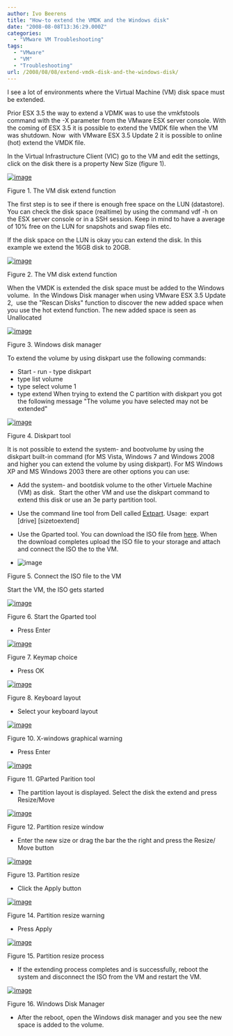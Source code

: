 ```yaml
---
author: Ivo Beerens
title: "How-to extend the VMDK and the Windows disk"
date: "2008-08-08T13:36:29.000Z"
categories: 
  - "VMware VM Troubleshooting"
tags: 
  - "VMware"
  - "VM"
  - "Troubleshooting"
url: /2008/08/08/extend-vmdk-disk-and-the-windows-disk/
---
```


I see a lot of environments where the Virtual Machine (VM) disk space must be extended.

Prior ESX 3.5 the way to extend a VDMK was to use the vmkfstools command with the -X parameter from the VMware ESX server console. With the coming of ESX 3.5 it is possible to extend the VMDK file when the VM was shutdown. Now  with VMware ESX 3.5 Update 2 it is possible to online (hot) extend the VMDK file.

In the Virtual Infrastructure Client (VIC) go to the VM and edit the settings, click on the disk there is a property New Size (figure 1).

[![image](images/image-thumb.png)](images/image.png)

Figure 1. The VM disk extend function

The first step is to see if there is enough free space on the LUN (datastore). You can check the disk space (realtime) by using the command vdf -h on the ESX server console or in a SSH session. Keep in mind to have a average of 10% free on the LUN for snapshots and swap files etc. 

If the disk space on the LUN is okay you can extend the disk. In this example we extend the 16GB disk to 20GB.

[![image](images/image-thumb1.png)](images/image1.png)

Figure 2. The VM disk extend function

When the VMDK is extended the disk space must be added to the Windows volume.  In the Windows Disk manager when using VMware ESX 3.5 Update 2,  use the "Rescan Disks" function to discover the new added space when you use the hot extend function. The new added space is seen as Unallocated

[![image](images/image-thumb2.png)](images/image2.png)

Figure 3. Windows disk manager

To extend the volume by using diskpart use the following commands:

- Start - run - type diskpart
- type list volume
- type select volume 1
- type extend When trying to extend the C partition with diskpart you got the following message "The volume you have selected may not be extended"

[![image](images/image-thumb3.png)](images/image3.png)

Figure 4. Diskpart tool

It is not possible to extend the system- and bootvolume by using the diskpart built-in command (for MS Vista, Windows 7 and Windows 2008 and higher you can extend the volume by using diskpart). For MS Windows XP and MS Windows 2003 there are other options you can use:
- Add the system- and bootdisk volume to the other Virtuele Machine (VM) as disk.  Start the other VM and use the diskpart command to extend this disk or use an 3e party partition tool.
- Use the command line tool from Dell called [Extpart](http://support.dell.com/support/downloads/download.aspx?c=us&cs=19&l=en&s=dhs&releaseid=R64398&formatcnt=2&fileid=83929). Usage:  expart \[drive\] \[sizetoextend\] 
- Use the Gparted tool. You can download the ISO file from [here](http://gparted.sourceforge.net/). When the download completes upload the ISO file to your storage and attach and connect the ISO the to the VM.

- ![image](images/image-thumb4.png)

Figure 5. Connect the ISO file to the VM

Start the VM, the ISO gets started

[![image](images/image-thumb5.png)](images/image5.png)

Figure 6. Start the Gparted tool

- Press Enter

[![image](images/image-thumb6.png)](images/image6.png)

Figure 7. Keymap choice

- Press OK

[![image](images/image-thumb7.png)](images/image7.png)

Figure 8. Keyboard layout

- Select your keyboard layout

[![image](images/image-thumb8.png)](images/image8.png)

Figure 10. X-windows graphical warning

- Press Enter

[![image](images/image-thumb9.png)](images/image9.png)

Figure 11. GParted Parition tool

- The partition layout is displayed. Select the disk the extend and press Resize/Move

[![image](images/image-thumb10.png)](images/image10.png)

Figure 12. Partition resize window

- Enter the new size or drag the bar the the right and press the Resize/ Move button

[![image](images/image-thumb11.png)](images/image11.png)

Figure 13. Partition resize

- Click the Apply button

[![image](images/image-thumb12.png)](images/image12.png)

Figure 14. Partition resize warning

- Press Apply

[![image](images/image-thumb13.png)](images/image13.png)

Figure 15. Partition resize process

- If the extending process completes and is successfully, reboot the system and disconnect the ISO from the VM and restart the VM.

[![image](images/image-thumb14.png)](images/image14.png)

Figure 16. Windows Disk Manager

- After the reboot, open the Windows disk manager and you see the new space is added to the volume.